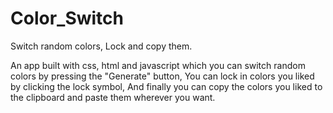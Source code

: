 # Color_Switch
Switch random colors, Lock and copy them.

An app built with css, html and javascript which you can switch random colors by pressing the "Generate" button,
You can lock in colors you liked by clicking the lock symbol, And finally you can copy the colors you liked to the clipboard and paste them wherever you want.
